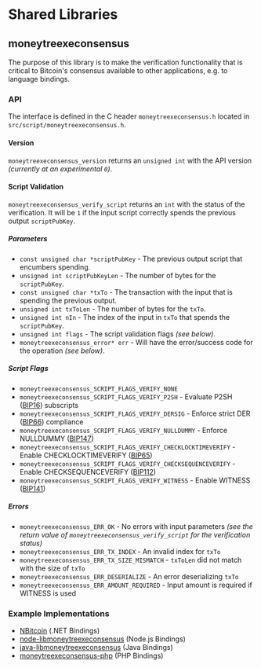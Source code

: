 Shared Libraries
================

## moneytreexeconsensus

The purpose of this library is to make the verification functionality that is critical to Bitcoin's consensus available to other applications, e.g. to language bindings.

### API

The interface is defined in the C header `moneytreexeconsensus.h` located in  `src/script/moneytreexeconsensus.h`.

#### Version

`moneytreexeconsensus_version` returns an `unsigned int` with the API version *(currently at an experimental `0`)*.

#### Script Validation

`moneytreexeconsensus_verify_script` returns an `int` with the status of the verification. It will be `1` if the input script correctly spends the previous output `scriptPubKey`.

##### Parameters
- `const unsigned char *scriptPubKey` - The previous output script that encumbers spending.
- `unsigned int scriptPubKeyLen` - The number of bytes for the `scriptPubKey`.
- `const unsigned char *txTo` - The transaction with the input that is spending the previous output.
- `unsigned int txToLen` - The number of bytes for the `txTo`.
- `unsigned int nIn` - The index of the input in `txTo` that spends the `scriptPubKey`.
- `unsigned int flags` - The script validation flags *(see below)*.
- `moneytreexeconsensus_error* err` - Will have the error/success code for the operation *(see below)*.

##### Script Flags
- `moneytreexeconsensus_SCRIPT_FLAGS_VERIFY_NONE`
- `moneytreexeconsensus_SCRIPT_FLAGS_VERIFY_P2SH` - Evaluate P2SH ([BIP16](https://github.com/bitcoin/bips/blob/master/bip-0016.mediawiki)) subscripts
- `moneytreexeconsensus_SCRIPT_FLAGS_VERIFY_DERSIG` - Enforce strict DER ([BIP66](https://github.com/bitcoin/bips/blob/master/bip-0066.mediawiki)) compliance
- `moneytreexeconsensus_SCRIPT_FLAGS_VERIFY_NULLDUMMY` - Enforce NULLDUMMY ([BIP147](https://github.com/bitcoin/bips/blob/master/bip-0147.mediawiki))
- `moneytreexeconsensus_SCRIPT_FLAGS_VERIFY_CHECKLOCKTIMEVERIFY` - Enable CHECKLOCKTIMEVERIFY ([BIP65](https://github.com/bitcoin/bips/blob/master/bip-0065.mediawiki))
- `moneytreexeconsensus_SCRIPT_FLAGS_VERIFY_CHECKSEQUENCEVERIFY` - Enable CHECKSEQUENCEVERIFY ([BIP112](https://github.com/bitcoin/bips/blob/master/bip-0112.mediawiki))
- `moneytreexeconsensus_SCRIPT_FLAGS_VERIFY_WITNESS` - Enable WITNESS ([BIP141](https://github.com/bitcoin/bips/blob/master/bip-0141.mediawiki))

##### Errors
- `moneytreexeconsensus_ERR_OK` - No errors with input parameters *(see the return value of `moneytreexeconsensus_verify_script` for the verification status)*
- `moneytreexeconsensus_ERR_TX_INDEX` - An invalid index for `txTo`
- `moneytreexeconsensus_ERR_TX_SIZE_MISMATCH` - `txToLen` did not match with the size of `txTo`
- `moneytreexeconsensus_ERR_DESERIALIZE` - An error deserializing `txTo`
- `moneytreexeconsensus_ERR_AMOUNT_REQUIRED` - Input amount is required if WITNESS is used

### Example Implementations
- [NBitcoin](https://github.com/NicolasDorier/NBitcoin/blob/master/NBitcoin/Script.cs#L814) (.NET Bindings)
- [node-libmoneytreexeconsensus](https://github.com/bitpay/node-libmoneytreexeconsensus) (Node.js Bindings)
- [java-libmoneytreexeconsensus](https://github.com/dexX7/java-libmoneytreexeconsensus) (Java Bindings)
- [moneytreexeconsensus-php](https://github.com/Bit-Wasp/moneytreexeconsensus-php) (PHP Bindings)
